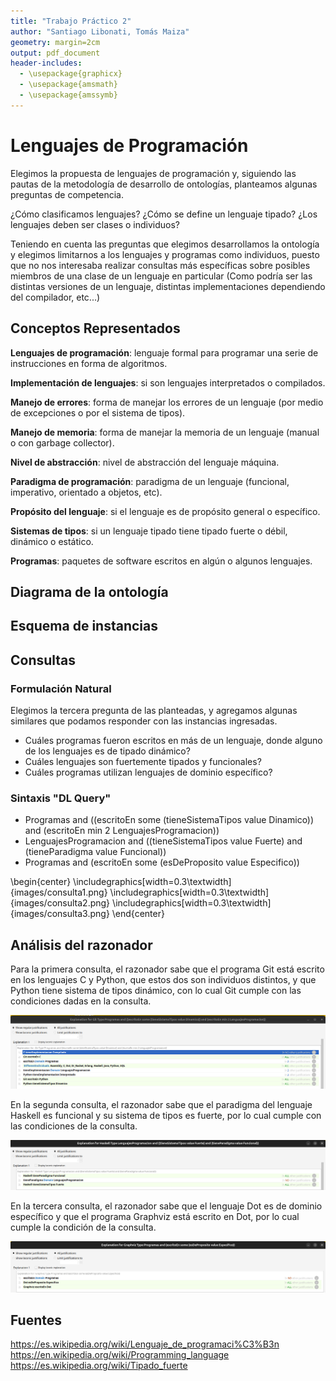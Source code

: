 ```yaml
---
title: "Trabajo Práctico 2"
author: "Santiago Libonati, Tomás Maiza"
geometry: margin=2cm
output: pdf_document
header-includes:
  - \usepackage{graphicx}
  - \usepackage{amsmath}
  - \usepackage{amssymb}
---
```


# Lenguajes de Programación

Elegimos la propuesta de lenguajes de programación y, siguiendo las pautas de la metodología de 
desarrollo de ontologías, planteamos algunas preguntas de competencia.

¿Cómo clasificamos lenguajes? ¿Cómo se define un lenguaje tipado? ¿Los lenguajes deben ser clases o individuos?

Teniendo en cuenta las preguntas que elegimos desarrollamos la ontología y elegimos limitarnos a 
los lenguajes y programas como individuos, puesto que no nos interesaba realizar consultas
más específicas sobre posibles miembros de una clase de un lenguaje en particular
(Como podría ser las distintas versiones de un lenguaje, distintas implementaciones dependiendo del compilador, etc...)

## Conceptos Representados

**Lenguajes de programación**: lenguaje formal para programar una serie de instrucciones en forma de algoritmos.

**Implementación de lenguajes**: si son lenguajes interpretados o compilados.

**Manejo de errores**: forma de manejar los errores de un lenguaje (por medio de excepciones o por el sistema de tipos).

**Manejo de memoria**: forma de manejar la memoria de un lenguaje (manual o con garbage collector).

**Nivel de abstracción**: nivel de abstracción del lenguaje máquina.

**Paradigma de programación**: paradigma de un lenguaje (funcional, imperativo, orientado a objetos, etc).

**Propósito del lenguaje**: si el lenguaje es de propósito general o específico.

**Sistemas de tipos**: si un lenguaje tipado tiene tipado fuerte o débil, dinámico o estático.

**Programas**: paquetes de software escritos en algún o algunos lenguajes.

## Diagrama de la ontología

## Esquema de instancias

## Consultas

### Formulación Natural

Elegimos la tercera pregunta de las planteadas, y agregamos algunas similares que
podamos responder con las instancias ingresadas.

- Cuáles programas fueron escritos en más de un lenguaje, donde alguno de los lenguajes es de tipado dinámico?
- Cuáles lenguajes son fuertemente tipados y funcionales?
- Cuáles programas utilizan lenguajes de dominio específico?

### Sintaxis "DL Query"

- Programas
 and ((escritoEn some (tieneSistemaTipos value Dinamico))
 and (escritoEn min 2 LenguajesProgramacion))
- LenguajesProgramacion
 and ((tieneSistemaTipos value Fuerte)
 and (tieneParadigma value Funcional))
- Programas
 and (escritoEn some (esDeProposito value Especifico))

\begin{center}
\includegraphics[width=0.3\textwidth]{images/consulta1.png}
\includegraphics[width=0.3\textwidth]{images/consulta2.png}
\includegraphics[width=0.3\textwidth]{images/consulta3.png}
\end{center}

## Análisis del razonador

Para la primera consulta, el razonador sabe que el programa Git está escrito en los lenguajes C y Python, que estos dos son individuos distintos, y que Python tiene sistema de tipos dinámico, con lo cual Git cumple con las condiciones dadas en la consulta.

![Razonamiento consulta 1](images/razonamiento1.png)

En la segunda consulta, el razonador sabe que el paradigma del lenguaje Haskell es funcional y su sistema de tipos es fuerte, por lo cual cumple con las condiciones de la consulta.

![Razonamiento consulta 2](images/razonamiento2.png)

En la tercera consulta, el razonador sabe que el lenguaje Dot es de dominio específico y que el programa Graphviz está escrito en Dot, por lo cual cumple la condición de la consulta.

![Razonamiento consulta 3](images/razonamiento3.png)


## Fuentes

https://es.wikipedia.org/wiki/Lenguaje_de_programaci%C3%B3n
https://en.wikipedia.org/wiki/Programming_language
https://es.wikipedia.org/wiki/Tipado_fuerte
